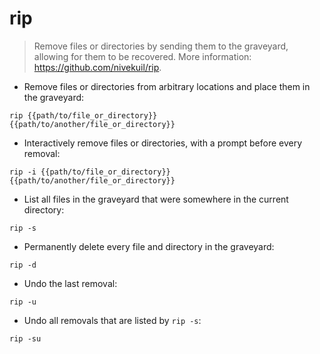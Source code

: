 # rip

> Remove files or directories by sending them to the graveyard, allowing for them to be recovered.
> More information: <https://github.com/nivekuil/rip>.

- Remove files or directories from arbitrary locations and place them in the graveyard:

`rip {{path/to/file_or_directory}} {{path/to/another/file_or_directory}}`

- Interactively remove files or directories, with a prompt before every removal:

`rip -i {{path/to/file_or_directory}} {{path/to/another/file_or_directory}}`

- List all files in the graveyard that were somewhere in the current directory:

`rip -s`

- Permanently delete every file and directory in the graveyard:

`rip -d`

- Undo the last removal:

`rip -u`

- Undo all removals that are listed by `rip -s`:

`rip -su`
